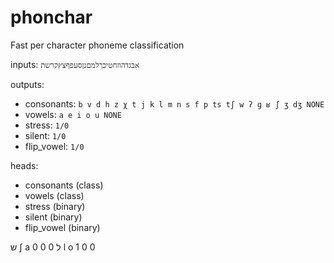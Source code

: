 # phonchar

Fast per character phoneme classification

inputs: `אבגדהוזחטיכךלמםנןסעפףצץקרשת`

outputs:
- consonants: `b v d h z χ t j k l m n s f p ts tʃ w ʔ ɡ ʁ ʃ ʒ dʒ NONE`
- vowels: `a e i o u NONE`
- stress: `1/0`
- silent: `1/0`
- flip_vowel: `1/0`


heads: 
- consonants (class)
- vowels (class)
- stress (binary)
- silent (binary)
- flip_vowel (binary)


ש ʃ a 0 0 0
ל l o 1 0 0
